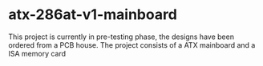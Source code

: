 # atx-286at-v1-mainboard

This project is currently in pre-testing phase, the designs have been ordered from a PCB house.
The project consists of a ATX mainboard and a ISA memory card
